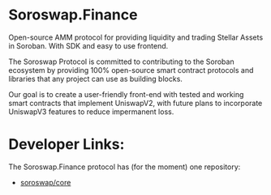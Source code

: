 # Soroswap.Finance
Open-source AMM protocol for providing liquidity and trading Stellar Assets in Soroban. With SDK and easy to use frontend.

The Soroswap Protocol is committed to contributing to the Soroban ecosystem by providing 100% open-source smart contract protocols and libraries that any project can use as building blocks. 

Our goal is to create a user-friendly front-end with tested and working smart contracts that implement UniswapV2, with future plans to incorporate UniswapV3 features to reduce impermanent loss. 

# Developer Links:
The Soroswap.Finance protocol has (for the moment) one repository:

* [soroswap/core](https://github.com/soroswap/core)
